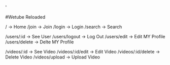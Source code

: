 
'

#Wetube Reloaded 


/ -> Home
/join -> Join
/login -> Login
/search -> Search


/users/:id -> See User
/users/logout -> Log Out
/users/edit -> Edit MY Profile
/users/delete -> Delte MY Profile

/videos/:id -> See Video
/videos/:id/edit -> Edit Video
/videos/:id/delete -> Delete Video
/videos/upload -> Upload Video
